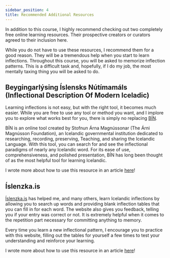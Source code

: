 ```yaml
---
sidebar_position: 4
title: Recommended Additional Resources
---
```


In addition to this course, I highly recommend checking out two completely free online learning resources. Their prospective creators or curators agreed to their inclusion here.


While you do not have to use these resources, I recommend them for a good reason. They will be a tremendous help when you start to learn inflections. Throughout this course, you will be asked to memorize inflection patterns. This is a difficult task and, hopefully, if I do my job, the most mentally taxing thing you will be asked to do.

## Beygingarlýsing Íslensks Nútímamáls (Inflectional Description Of Modern Iceladic)

Learning inflections is not easy, but with the right tool, it becomes much easier. While you are free to use any tool or method you want, and I implore you to explore what works best for you, there is simply no replacing [BÍN](https://bin.arnastofnun.is/).

BÍN is an online tool created by Stofnun Árna Magnússonar (The Árni Magnússon Foundation), an Icelandic governmental institution dedicated to researching, recording, preserving, Teaching, and sharing the Icelandic Language. With this tool, you can search for and see the inflectional paradigms of nearly any Icelandic word. For its ease of use, comprehensiveness, and polished presentation, BÍN has long been thought of as the most helpful tool for learning Icelandic.

I wrote more about how to use this resource in an article [here](TODO)!

## Íslenzka.is

[Íslenzka.is](https://islenzka.is/) has helped me, and many others, learn Icelandic inflections by allowing you to search up words and providing blank inflection tables that you can fill in for each word. The website also gives you feedback, telling you if your entry was correct or not. It is extremely helpful when it comes to the repetition part necessary for committing anything to memory. 

Every time you learn a new inflectional pattern, I encourage you to practice with this website, filling out the tables for yourself a few times to test your understanding and reinforce your learning.

I wrote more about how to use this resource in an article [here](https://www.icelandicnow.com/resource-highlight-slenzkais)!

